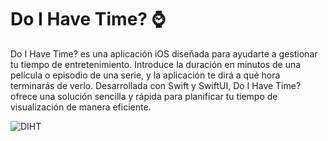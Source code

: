 # Do I Have Time? ⌚️

Do I Have Time? es una aplicación iOS diseñada para ayudarte a gestionar tu tiempo de entretenimiento. Introduce la duración en minutos de una película o episodio de una serie, y la aplicación te dirá a qué hora terminarás de verlo. Desarrollada con Swift y SwiftUI, Do I Have Time? ofrece una solución sencilla y rápida para planificar tu tiempo de visualización de manera eficiente.

![DIHT](https://github.com/rubensrdev/do-I-have-time/assets/160135386/447fba89-485d-4ccd-82a0-90da91a3b509)
